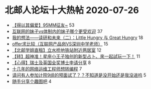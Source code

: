 # 北邮人论坛十大热帖 2020-07-26

- [【得以其偏爱】95MM征友~](https://bbs.byr.cn/article/Friends/1967333) 53
- [互联网的妹子vs体制内的妹子哪个更受欢迎](https://bbs.byr.cn/article/Talking/6212183) 37
- [我的想法——读研和未来（二）：Little Hungry 与 Great Hungry](https://bbs.byr.cn/article/WorkLife/1149879) 18
- [offer求比较（互联网产品岗VS深圳中学老师）](https://bbs.byr.cn/article/Job/2049607) 15
- [【北邮学姐直租】立水桥地铁站附近两居室](https://bbs.byr.cn/article/Home/126565) 12
- [【转】超神准！星座小王子独创的新型占卜、來一起試玩一下！](https://bbs.byr.cn/article/Constellations/326533) 11
- [【心得】瑞士及英国全奖博士申请分享](https://bbs.byr.cn/article/GoAbroad/371666) 8
- [十几年的网络运维工程师想转编程](https://bbs.byr.cn/article/Python/25137) 7
- [请问有人参加计院9组的预面试了？？不知道是没开始还是我没进呜](https://bbs.byr.cn/article/AimGraduate/1193753) 5
- [随手分享个趣图吧](https://bbs.byr.cn/article/Dota/958043) 4


